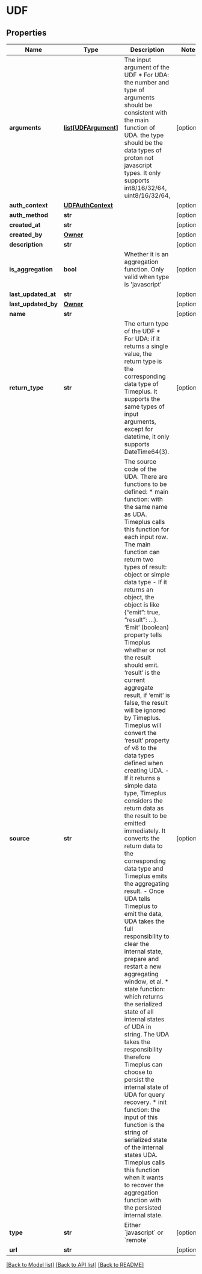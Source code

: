 # UDF

## Properties
Name | Type | Description | Notes
------------ | ------------- | ------------- | -------------
**arguments** | [**list[UDFArgument]**](UDFArgument.md) | The input argument of the UDF   * For UDA: the number and type of arguments should be consistent with the main function of UDA.     the type should be the data types of proton not javascript types. It only supports int8/16/32/64, uint8/16/32/64, | [optional] 
**auth_context** | [**UDFAuthContext**](UDFAuthContext.md) |  | [optional] 
**auth_method** | **str** |  | [optional] 
**created_at** | **str** |  | [optional] 
**created_by** | [**Owner**](Owner.md) |  | [optional] 
**description** | **str** |  | [optional] 
**is_aggregation** | **bool** | Whether it is an aggregation function. Only valid when type is &#x27;javascript&#x27; | [optional] 
**last_updated_at** | **str** |  | [optional] 
**last_updated_by** | [**Owner**](Owner.md) |  | [optional] 
**name** | **str** |  | [optional] 
**return_type** | **str** | The erturn type of the UDF   * For UDA: if it returns a single value, the return type is the corresponding data type of Timeplus.     It supports the same types of input arguments, except for datetime, it only supports DateTime64(3). | [optional] 
**source** | **str** | The source code of the UDA. There are functions to be defined:  * main function: with the same name as UDA. Timeplus calls this function for each input row. The main function can return two types of result: object or simple data type    - If it returns an object, the object is like {“emit”: true, “result”: …}. ‘Emit’ (boolean) property tells Timeplus whether or not the result should emit. ‘result’ is the current aggregate result, if ‘emit’ is false, the result will be ignored by Timeplus. Timeplus will convert the ‘result’ property of v8 to the data types defined when creating UDA.    - If it returns a simple data type, Timeplus considers the return data as the result to be emitted immediately. It converts the return data to the corresponding data type and Timeplus emits the aggregating result.    - Once UDA tells Timeplus to emit the data, UDA takes the full responsibility to clear the internal state, prepare and restart a new aggregating window, et al.  * state function: which returns the serialized state of all internal states of UDA in string. The UDA takes the responsibility therefore Timeplus can choose to persist the internal state of UDA for query recovery.  * init function: the input of this function is the string of serialized state of the internal states UDA. Timeplus calls this function when it wants to recover the aggregation function with the persisted internal state. | [optional] 
**type** | **str** | Either &#x60;javascript&#x60; or &#x60;remote&#x60; | [optional] 
**url** | **str** |  | [optional] 

[[Back to Model list]](../README.md#documentation-for-models) [[Back to API list]](../README.md#documentation-for-api-endpoints) [[Back to README]](../README.md)

